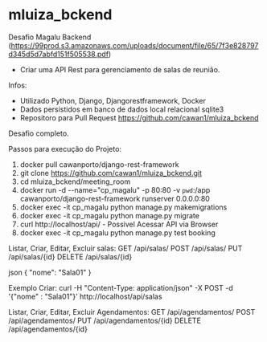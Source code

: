 # mluiza_bckend

Desafio Magalu Backend (https://99prod.s3.amazonaws.com/uploads/document/file/65/7f3e828797d345d5d7abfd151f505538.pdf)

- Criar uma API Rest para gerenciamento de salas de reunião.

Infos:
 - Utilizado Python, Django, Djangorestframework, Docker
 - Dados persistidos em banco de dados local relacional sqlite3
 - Repositoro para Pull Request https://github.com/cawan1/mluiza_bckend
 
 Desafio completo.
 
 Passos para execução do Projeto:
  
  1. docker pull cawanporto/django-rest-framework
  2. git clone https://github.com/cawan1/mluiza_bckend.git
  3. cd mluiza_bckend/meeting_room
  4. docker run -d --name="cp_magalu" -p 80:80 -v `pwd`:/app cawanporto/django-rest-framework runserver 0.0.0.0:80
  5. docker exec -it cp_magalu python manage.py makemigrations
  6. docker exec -it cp_magalu python manage.py migrate
  7. curl http://localhost/api/ - Possivel Acessar API via Browser
  8. docker exec -it cp_magalu python manage.py test booking
  
  
  Listar, Criar, Editar, Excluir salas:
  GET /api/salas/
  POST /api/salas/
  PUT /api/salas/{id}
  DELETE /api/salas/{id}
  
  json {
    "nome": "Sala01" 
  }
  
  Exemplo Criar: 
  curl -H "Content-Type: application/json" -X POST -d '{"nome" : "Sala01"}' http://localhost/api/salas
  
  
  
  Listar, Criar, Editar, Excluir Agendamentos:
  GET /api/agendamentos/
  POST /api/agendamentos/
  PUT /api/agendamentos/{id}
  DELETE /api/agendamentos/{id}
  
